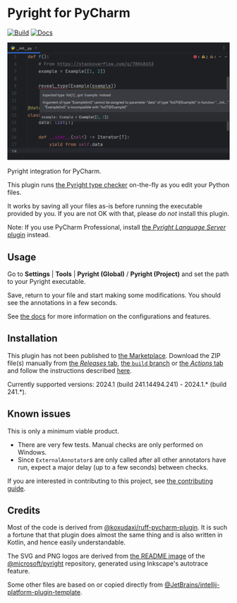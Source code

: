 # Pyright for PyCharm

[![Build](https://github.com/InSyncWithFoo/pyright-for-pycharm/actions/workflows/build.yaml/badge.svg)](https://github.com/InSyncWithFoo/pyright-for-pycharm/actions/workflows/build.yaml)
[![Docs](https://github.com/InSyncWithFoo/pyright-for-pycharm/actions/workflows/docs.yaml/badge.svg)](https://insyncwithfoo.github.io/pyright-for-pycharm)

![](./docs/img/demo1.png)

<!-- Plugin description -->
Pyright integration for PyCharm.

This plugin runs [the Pyright type checker][1] on-the-fly
as you edit your Python files.

It works by saving all your files as-is before running
the executable provided by you. If you are not OK with that,
please <em>do not</em> install this plugin.

Note: If you use PyCharm Professional, install
[the <i>Pyright Language Server</i> plugin][2] instead.


## Usage

Go to <b>Settings</b> | <b>Tools</b> |
<b>Pyright (Global)</b> / <b>Pyright (Project)</b>
and set the path to your Pyright executable.

Save, return to your file and start making some modifications.
You should see the annotations in a few seconds.

See [the docs][3] for more information on the configurations and features.


  [1]: https://github.com/microsoft/pyright
  [2]: https://github.com/InSyncWithFoo/pyright-langserver-for-pycharm
  [3]: https://insyncwithfoo.github.io/pyright-for-pycharm/
<!-- Plugin description end -->


## Installation

This plugin has not been published to [the Marketplace][4].
Download the ZIP file(s) manually from [the <i>Releases</i> tab][5],
[the `build` branch][6] or [the <i>Actions</i> tab][7]
and follow the instructions described [here][8].

Currently supported versions:
2024.1 (build 241.14494.241) - 2024.1.* (build 241.*).


## Known issues

This is only a minimum viable product.

* There are very few tests. Manual checks are only performed on Windows.
* Since `ExternalAnnotator`s are only called after all other annotators
  have run, expect a major delay (up to a few seconds) between checks.

If you are interested in contributing to this project,
see [the contributing guide][9].


## Credits

Most of the code is derived from [@koxudaxi/ruff-pycharm-plugin][10].
It is such a fortune that that plugin does almost the same thing
and is also written in Kotlin, and hence easily understandable.

The SVG and PNG logos are derived from [the README image][11]
of the [@microsoft/pyright][1] repository,
generated using Inkscape's autotrace feature.

Some other files are based on or copied directly from
[@JetBrains/intellij-platform-plugin-template][12].


  [4]: https://plugins.jetbrains.com/
  [5]: https://github.com/InSyncWithFoo/pyright-for-pycharm/releases
  [6]: https://github.com/InSyncWithFoo/pyright-for-pycharm/tree/build
  [7]: https://github.com/InSyncWithFoo/pyright-for-pycharm/actions/workflows/build.yaml
  [8]: https://www.jetbrains.com/help/pycharm/managing-plugins.html#install_plugin_from_disk
  [9]: ./CONTRIBUTING.md
  [10]: https://github.com/koxudaxi/ruff-pycharm-plugin
  [11]: https://github.com/microsoft/pyright/blob/main/docs/img/PyrightLarge.png
  [12]: https://github.com/JetBrains/intellij-platform-plugin-template
